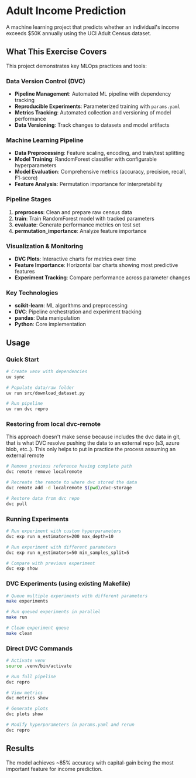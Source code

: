 # Adult Income Prediction

A machine learning project that predicts whether an individual's income exceeds $50K annually using the UCI Adult Census dataset.

## What This Exercise Covers

This project demonstrates key MLOps practices and tools:

### Data Version Control (DVC)
- **Pipeline Management**: Automated ML pipeline with dependency tracking
- **Reproducible Experiments**: Parameterized training with `params.yaml`
- **Metrics Tracking**: Automated collection and versioning of model performance
- **Data Versioning**: Track changes to datasets and model artifacts

### Machine Learning Pipeline
- **Data Preprocessing**: Feature scaling, encoding, and train/test splitting
- **Model Training**: RandomForest classifier with configurable hyperparameters
- **Model Evaluation**: Comprehensive metrics (accuracy, precision, recall, F1-score)
- **Feature Analysis**: Permutation importance for interpretability

### Pipeline Stages
1. **preprocess**: Clean and prepare raw census data
2. **train**: Train RandomForest model with tracked parameters
3. **evaluate**: Generate performance metrics on test set
4. **permutation_importance**: Analyze feature importance

### Visualization & Monitoring
- **DVC Plots**: Interactive charts for metrics over time
- **Feature Importance**: Horizontal bar charts showing most predictive features
- **Experiment Tracking**: Compare performance across parameter changes

### Key Technologies
- **scikit-learn**: ML algorithms and preprocessing
- **DVC**: Pipeline orchestration and experiment tracking
- **pandas**: Data manipulation
- **Python**: Core implementation

## Usage

### Quick Start
```bash
# Create venv with dependencies
uv sync

# Populate data/raw folder
uv run src/download_dataset.py

# Run pipeline
uv run dvc repro
```

### Restoring from local dvc-remote
This approach doesn't make sense because includes the dvc data in git, that is what
DVC resolve pushing the data to an external repo (s3, azure blob, etc..).
This only helps to put in practice the process assuming an external remote

```bash
# Remove previous reference having complete path
dvc remote remove localremote

# Recreate the remote to where dvc stored the data
dvc remote add -d localremote $(pwd)/dvc-storage

# Restore data from dvc repo
dvc pull
```

### Running Experiments
```bash
# Run experiment with custom hyperparameters
dvc exp run n_estimators=200 max_depth=10

# Run experiment with different parameters
dvc exp run n_estimators=50 min_samples_split=5

# Compare with previous experiment
dvc exp show
```

### DVC Experiments (using existing Makefile)
```bash
# Queue multiple experiments with different parameters
make experiments

# Run queued experiments in parallel
make run

# Clean experiment queue
make clean
```

### Direct DVC Commands
```bash
# Activate venv
source .venv/bin/activate

# Run full pipeline
dvc repro

# View metrics
dvc metrics show

# Generate plots
dvc plots show

# Modify hyperparameters in params.yaml and rerun
dvc repro
```

## Results

The model achieves ~85% accuracy with capital-gain being the most important feature for income prediction.
